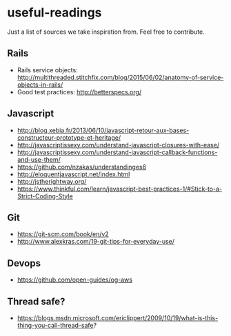 # useful-readings

Just a list of sources we take inspiration from. Feel free to contribute.

## Rails

- Rails service objects: http://multithreaded.stitchfix.com/blog/2015/06/02/anatomy-of-service-objects-in-rails/
- Good test practices: http://betterspecs.org/

## Javascript

- http://blog.xebia.fr/2013/06/10/javascript-retour-aux-bases-constructeur-prototype-et-heritage/
- http://javascriptissexy.com/understand-javascript-closures-with-ease/
- http://javascriptissexy.com/understand-javascript-callback-functions-and-use-them/
- https://github.com/nzakas/understandinges6
- http://eloquentjavascript.net/index.html
- http://jstherightway.org/
- https://www.thinkful.com/learn/javascript-best-practices-1/#Stick-to-a-Strict-Coding-Style

## Git

- https://git-scm.com/book/en/v2
- http://www.alexkras.com/19-git-tips-for-everyday-use/

## Devops

- https://github.com/open-guides/og-aws

## Thread safe?
- https://blogs.msdn.microsoft.com/ericlippert/2009/10/19/what-is-this-thing-you-call-thread-safe?
